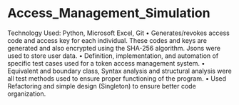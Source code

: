 # Access_Management_Simulation
Technology Used: Python, Microsoft
Excel, Git
  • Generates/revokes access code and
  access key for each individual. These
  codes and keys are generated and also
  encrypted using the SHA-256 algorithm.
  Jsons were used to store user data.
  • Definition, implementation, and
  automation of specific test cases used
  for a token access management system.
  • Equivalent and boundary class, Syntax
  analysis and structural analysis were all
  test methods used to ensure proper
  functioning of the program.
  • Used Refactoring and simple design
  (Singleton) to ensure better code
  organization.
